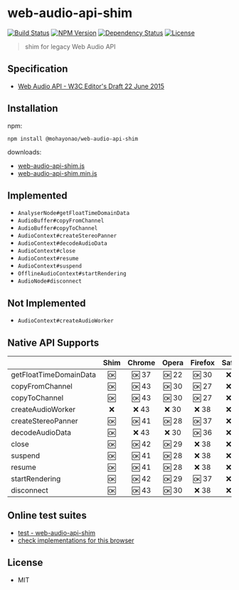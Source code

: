 # web-audio-api-shim
[![Build Status](http://img.shields.io/travis/mohayonao/web-audio-api-shim.svg?style=flat-square)](https://travis-ci.org/mohayonao/web-audio-api-shim)
[![NPM Version](http://img.shields.io/npm/v/@mohayonao/web-audio-api-shim.svg?style=flat-square)](https://www.npmjs.org/package/@mohayonao/web-audio-api-shim)
[![Dependency Status](http://img.shields.io/david/mohayonao/web-audio-api-shim.svg?style=flat-square)](https://david-dm.org/mohayonao/web-audio-api-shim)
[![License](http://img.shields.io/badge/license-MIT-brightgreen.svg?style=flat-square)](http://mohayonao.mit-license.org/)

> shim for legacy Web Audio API

## Specification
- [Web Audio API - W3C Editor's Draft 22 June 2015](http://webaudio.github.io/web-audio-api/)

## Installation
npm:

```
npm install @mohayonao/web-audio-api-shim
```

downloads:

- [web-audio-api-shim.js](https://raw.githubusercontent.com/mohayonao/web-audio-api-shim/master/build/web-audio-api-shim.js)
- [web-audio-api-shim.min.js](https://raw.githubusercontent.com/mohayonao/web-audio-api-shim/master/build/web-audio-api-shim.min.js)

## Implemented
- `AnalyserNode#getFloatTimeDomainData`
- `AudioBuffer#copyFromChannel`
- `AudioBuffer#copyToChannel`
- `AudioContext#createStereoPanner`
- `AudioContext#decodeAudioData`
- `AudioContext#close`
- `AudioContext#resume`
- `AudioContext#suspend`
- `OfflineAudioContext#startRendering`
- `AudioNode#disconnect`

## Not Implemented
- `AudioContext#createAudioWorker`

## Native API Supports
|                        | Shim | Chrome  | Opera   | Firefox | Safari |
| -----------------------|:----:|:-------:|:-------:|:-------:|:------:|
| getFloatTimeDomainData | :ok: | :ok: 37 | :ok: 22 | :ok: 30 | :x: 8  |
| copyFromChannel        | :ok: | :ok: 43 | :ok: 30 | :ok: 27 | :x: 8  |
| copyToChannel          | :ok: | :ok: 43 | :ok: 30 | :ok: 27 | :x: 8  |
| createAudioWorker      | :x:  | :x:  43 | :x:  30 | :x:  38 | :x: 8  |
| createStereoPanner     | :ok: | :ok: 41 | :ok: 28 | :ok: 37 | :x: 8  |
| decodeAudioData        | :ok: | :x:  43 | :x:  30 | :ok: 36 | :x: 8  |
| close                  | :ok: | :ok: 42 | :ok: 29 | :x:  38 | :x: 8  |
| suspend                | :ok: | :ok: 41 | :ok: 28 | :x:  38 | :x: 8  |
| resume                 | :ok: | :ok: 41 | :ok: 28 | :x:  38 | :x: 8  |
| startRendering         | :ok: | :ok: 42 | :ok: 29 | :ok: 37 | :x: 8  |
| disconnect             | :ok: | :ok: 43 | :ok: 30 | :x:  38 | :x: 8  |

## Online test suites
- [test - web-audio-api-shim](http://mohayonao.github.io/web-audio-api-shim/test/)
- [check implementations for this browser](http://mohayonao.github.io/web-audio-api-shim/test/impl.html)

## License
- MIT
